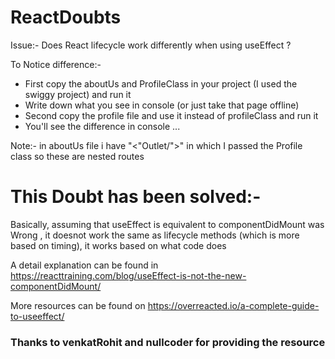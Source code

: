 # ReactDoubts
Issue:-
  Does React lifecycle work differently when using useEffect ?
  
To Notice difference:- 
  - First copy the aboutUs and ProfileClass in your project (I used the swiggy project) and run it
  - Write down what you see in console (or just take that page offline)
  - Second copy the profile file and use it instead of profileClass and run it
  - You'll see the difference in console ...

Note:- in aboutUs file i have "<"Outlet/">" in which I passed the Profile class so these are nested routes

# This Doubt has been solved:-
 Basically, assuming that useEffect is equivalent to componentDidMount was Wrong , it doesnot work the same as lifecycle methods (which is more based on timing), it works  based on what code does
 
 A detail explanation can be found in https://reacttraining.com/blog/useEffect-is-not-the-new-componentDidMount/
 
 More resources can be found on https://overreacted.io/a-complete-guide-to-useeffect/


### Thanks to venkatRohit and nullcoder for providing the resource
